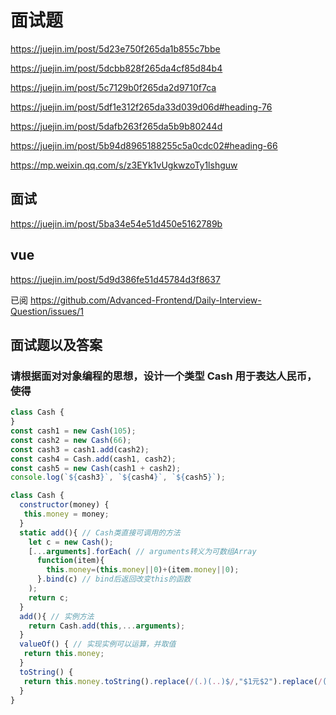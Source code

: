 # 面试题

<https://juejin.im/post/5d23e750f265da1b855c7bbe>

<https://juejin.im/post/5dcbb828f265da4cf85d84b4>

<https://juejin.im/post/5c7129b0f265da2d9710f7ca>

<https://juejin.im/post/5df1e312f265da33d039d06d#heading-76>

<https://juejin.im/post/5dafb263f265da5b9b80244d>

<https://juejin.im/post/5b94d8965188255c5a0cdc02#heading-66>

<https://mp.weixin.qq.com/s/z3EYk1vUgkwzoTy1lshguw>

## 面试

<https://juejin.im/post/5ba34e54e51d450e5162789b>

## vue

<https://juejin.im/post/5d9d386fe51d45784d3f8637>

已阅
<https://github.com/Advanced-Frontend/Daily-Interview-Question/issues/1>

## 面试题以及答案

### 请根据面对对象编程的思想，设计一个类型 Cash 用于表达人民币，使得

```js
class Cash {
}
const cash1 = new Cash(105);
const cash2 = new Cash(66);
const cash3 = cash1.add(cash2);
const cash4 = Cash.add(cash1, cash2);
const cash5 = new Cash(cash1 + cash2);
console.log(`${cash3}`, `${cash4}`, `${cash5}`);
```

```js
class Cash {
  constructor(money) {
   this.money = money;
  }
  static add(){ // Cash类直接可调用的方法
    let c = new Cash();
    [...arguments].forEach( // arguments转义为可数组Array
      function(item){
        this.money=(this.money||0)+(item.money||0);
      }.bind(c) // bind后返回改变this的函数
    );
    return c;
  }
  add(){ // 实例方法
    return Cash.add(this,...arguments);
  }
  valueOf() { // 实现实例可以运算，并取值
   return this.money;
  }
  toString() {
   return this.money.toString().replace(/(.)(..)$/,"$1元$2").replace(/(.)(.)$/,"$1角$2")+"分";
  }
}
```
